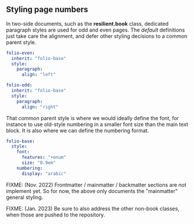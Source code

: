 ## Styling page numbers

In two-side documents, such as the **resilient.book** class, dedicated paragraph styles
are used for odd and even pages.
The _default_ definitions just take care the alignment, and defer other
styling decisions to a common parent style.

```yaml
folio-even:
  inherit: "folio-base"
  style:
    paragraph:
      align: "left"

folio-odd:
  inherit: "folio-base"
  style:
    paragraph:
      align: "right"
```

That common parent style is where we would ideally define the font, for instance
to use old-style numbering in a smaller font size than the main text block.
It is also where we can define the numbering format.

```yaml
folio-base:
  style:
    font:
      features: "+onum"
      size: "0.9em"
    numbering:
      display: "arabic"
```

FIXME: (Nov. 2022)
Frontmatter / mainmatter / backmatter sections are not implement yet.
So for now, the above only documents the "mainmatter" general styling.

FIXME: (Jan. 2023)
Be sure to also address the other non-book classes,
when those are pushed to the repository.

